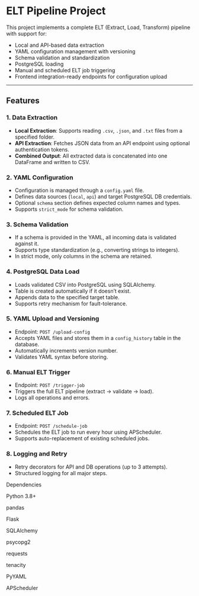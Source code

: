 # ELT Pipeline Project

This project implements a complete ELT (Extract, Load, Transform) pipeline with support for:

- Local and API-based data extraction
- YAML configuration management with versioning
- Schema validation and standardization
- PostgreSQL loading
- Manual and scheduled ELT job triggering
- Frontend integration-ready endpoints for configuration upload

---

## Features

### 1. **Data Extraction**
- **Local Extraction**: Supports reading `.csv`, `.json`, and `.txt` files from a specified folder.
- **API Extraction**: Fetches JSON data from an API endpoint using optional authentication tokens.
- **Combined Output**: All extracted data is concatenated into one DataFrame and written to CSV.

### 2. **YAML Configuration**
- Configuration is managed through a `config.yaml` file.
- Defines data sources (`local`, `api`) and target PostgreSQL DB credentials.
- Optional `schema` section defines expected column names and types.
- Supports `strict_mode` for schema validation.

### 3. **Schema Validation**
- If a schema is provided in the YAML, all incoming data is validated against it.
- Supports type standardization (e.g., converting strings to integers).
- In strict mode, only columns in the schema are retained.

### 4. **PostgreSQL Data Load**
- Loads validated CSV into PostgreSQL using SQLAlchemy.
- Table is created automatically if it doesn’t exist.
- Appends data to the specified target table.
- Supports retry mechanism for fault-tolerance.

### 5. **YAML Upload and Versioning**
- Endpoint: `POST /upload-config`
- Accepts YAML files and stores them in a `config_history` table in the database.
- Automatically increments version number.
- Validates YAML syntax before storing.

### 6. **Manual ELT Trigger**
- Endpoint: `POST /trigger-job`
- Triggers the full ELT pipeline (extract → validate → load).
- Logs all operations and errors.

### 7. **Scheduled ELT Job**
- Endpoint: `POST /schedule-job`
- Schedules the ELT job to run every hour using APScheduler.
- Supports auto-replacement of existing scheduled jobs.

### 8. **Logging and Retry**
- Retry decorators for API and DB operations (up to 3 attempts).
- Structured logging for all major steps.


Dependencies

Python 3.8+

pandas

Flask

SQLAlchemy

psycopg2

requests

tenacity

PyYAML

APScheduler


